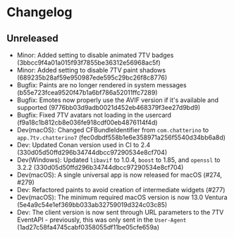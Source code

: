 # Changelog

## Unreleased

- Minor: Added setting to disable animated 7TV badges (3bbcc9f4a01a015f93f7855be36312e56968ac5f)
- Minor: Added setting to disable 7TV paint shadows (689235b28af59e950987ede595c29bc26f8c8776)
- Bugfix: Paints are no longer rendered in system messages (b55e723fcea9520f47b1a6bf786a52011ffc7289)
- Bugfix: Emotes now properly use the AVIF version if it's available and supported (9776bb03d9adb0021d452eb468379f3ee27d9bd9)
- Bugfix: Fixed 7TV avatars not loading in the usercard (f9a18c1b812cb8e036fe918cdf00eb4876114f4d)
- Dev(macOS): Changed CFBundleIdentifier from `com.chatterino` to `app.7tv.chatterino7` (fec0dbdf558b1e6e358971a256f5540d34bb6a8d)
- Dev: Updated Conan version used in CI to 2.4 (330d05d50ffd296b34744dbcc97290534e8cf704)
- Dev(Windows): Updated `libavif` to 1.0.4, `boost` to 1.85, and `openssl` to 3.2.2 (330d05d50ffd296b34744dbcc97290534e8cf704)
- Dev(macOS): A single universal app is now released for macOS (#274, #279)
- Dev: Refactored paints to avoid creation of intermediate widgets (#277)
- Dev(macOS): The minimum required macOS version is now 13.0 Ventura (5e4a9c54e1ef369bb033ab32759019d324c03c85)
- Dev: The client version is now sent through URL parameters to the 7TV EventAPI - previously, this was only sent in the `User-Agent` (1ad27c58fa4745cabf0358055df11be05cfe659a)
